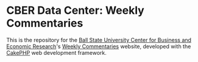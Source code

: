 <h1>CBER Data Center: Weekly Commentaries</h1>
<p>
	This is the repository for the
	<a href="http://bsu.edu/cber">Ball State University Center for Business and Economic Research</a>'s
	<a href="http://commentaries.cberdata.org">Weekly Commentaries</a> website,
	developed with the <a href="http://cakephp.org">CakePHP</a> web development framework.
</p>